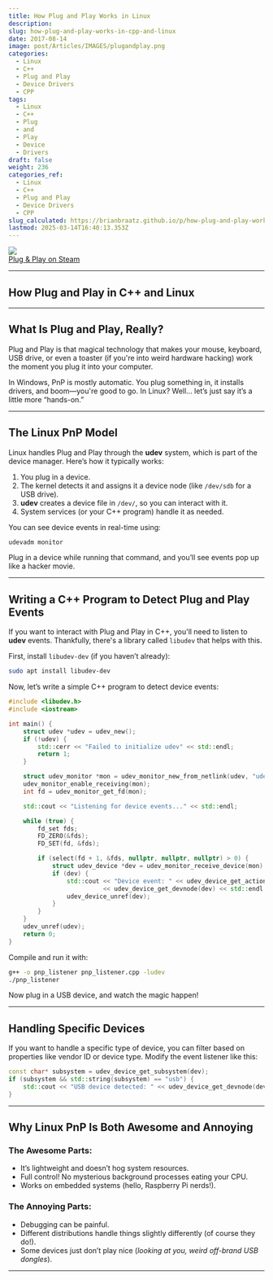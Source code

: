 ```yaml
---
title: How Plug and Play Works in Linux
description: 
slug: how-plug-and-play-works-in-cpp-and-linux
date: 2017-08-14
image: post/Articles/IMAGES/plugandplay.png
categories:
  - Linux
  - C++
  - Plug and Play
  - Device Drivers
  - CPP
tags:
  - Linux
  - C++
  - Plug
  - and
  - Play
  - Device
  - Drivers
draft: false
weight: 236
categories_ref:
  - Linux
  - C++
  - Plug and Play
  - Device Drivers
  - CPP
slug_calculated: https://brianbraatz.github.io/p/how-plug-and-play-works-in-cpp-and-linux
lastmod: 2025-03-14T16:40:13.353Z
---
```

![](/post/Articles/IMAGES/plugnplaysmall.jpg)\
[Plug & Play on Steam](https://store.steampowered.com/app/353560/Plug__Play/)

***

## How Plug and Play  in C++ and Linux

<!--
So, you want to understand Plug and Play (PnP) in Linux with C++? First of all, congratulations! You have chosen the path of pain, but also the path of ultimate power. Linux doesn’t hold your hand like Windows. Instead, it tosses you a kernel and says, "Figure it out, nerd." 

But fear not! I’m here to help you navigate the treacherous waters of Linux device detection and handling. Grab some coffee (or something stronger), and let’s dive in!
-->

***

## What Is Plug and Play, Really?

Plug and Play is that magical technology that makes your mouse, keyboard, USB drive, or even a toaster (if you're into weird hardware hacking) work the moment you plug it into your computer.

In Windows, PnP is mostly automatic. You plug something in, it installs drivers, and boom—you're good to go. In Linux? Well… let’s just say it’s a little more “hands-on.”

***

## The Linux PnP Model

Linux handles Plug and Play through the **udev** system, which is part of the device manager. Here’s how it typically works:

1. You plug in a device.
2. The kernel detects it and assigns it a device node (like `/dev/sdb` for a USB drive).
3. **udev** creates a device file in `/dev/`, so you can interact with it.
4. System services (or your C++ program) handle it as needed.

You can see device events in real-time using:

```bash
udevadm monitor
```

Plug in a device while running that command, and you’ll see events pop up like a hacker movie.

***

## Writing a C++ Program to Detect Plug and Play Events

If you want to interact with Plug and Play in C++, you'll need to listen to **udev** events. Thankfully, there's a library called `libudev` that helps with this.

First, install `libudev-dev` (if you haven’t already):

```bash
sudo apt install libudev-dev
```

Now, let’s write a simple C++ program to detect device events:

```cpp
#include <libudev.h>
#include <iostream>

int main() {
    struct udev *udev = udev_new();
    if (!udev) {
        std::cerr << "Failed to initialize udev" << std::endl;
        return 1;
    }

    struct udev_monitor *mon = udev_monitor_new_from_netlink(udev, "udev");
    udev_monitor_enable_receiving(mon);
    int fd = udev_monitor_get_fd(mon);

    std::cout << "Listening for device events..." << std::endl;

    while (true) {
        fd_set fds;
        FD_ZERO(&fds);
        FD_SET(fd, &fds);

        if (select(fd + 1, &fds, nullptr, nullptr, nullptr) > 0) {
            struct udev_device *dev = udev_monitor_receive_device(mon);
            if (dev) {
                std::cout << "Device event: " << udev_device_get_action(dev) << " - "
                          << udev_device_get_devnode(dev) << std::endl;
                udev_device_unref(dev);
            }
        }
    }
    udev_unref(udev);
    return 0;
}
```

Compile and run it with:

```bash
g++ -o pnp_listener pnp_listener.cpp -ludev
./pnp_listener
```

Now plug in a USB device, and watch the magic happen!

***

## Handling Specific Devices

If you want to handle a specific type of device, you can filter based on properties like vendor ID or device type. Modify the event listener like this:

```cpp
const char* subsystem = udev_device_get_subsystem(dev);
if (subsystem && std::string(subsystem) == "usb") {
    std::cout << "USB device detected: " << udev_device_get_devnode(dev) << std::endl;
}
```

***

## Why Linux PnP Is Both Awesome and Annoying

### The Awesome Parts:

* It’s lightweight and doesn’t hog system resources.
* Full control! No mysterious background processes eating your CPU.
* Works on embedded systems (hello, Raspberry Pi nerds!).

### The Annoying Parts:

* Debugging can be painful.
* Different distributions handle things slightly differently (of course they do!).
* Some devices just don’t play nice (*looking at you, weird off-brand USB dongles*).

***

<!-- 
## Wrapping Up

Plug and Play in Linux with C++ isn’t the easiest thing in the world, but once you get the hang of **udev**, it’s actually pretty fun. You get full control over how devices are detected and managed, and it’s a great way to learn more about Linux internals.

Now go forth and write some epic C++ programs that handle devices like a boss! Just don’t blame me when you accidentally delete your `/dev/sda`.

---

## Key Ideas

| Concept                   | Summary                                      |
|---------------------------|----------------------------------------------|
| Plug and Play (PnP)       | Auto-detection of devices in an OS          |
| Linux PnP                 | Uses `udev` to manage device nodes          |
| `libudev` in C++          | Library to listen for device events         |
| Device detection in C++   | Uses `udev_monitor` to track plug events    |
| Debugging udev events     | Use `udevadm monitor` to see real-time logs |
| Pros & Cons of Linux PnP  | Full control, but more complex than Windows |

---

And there you have it! Now you’re ready to write your own Linux Plug and Play applications in C++ without pulling out *too* much hair. 🚀

-->

